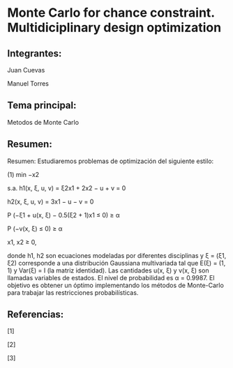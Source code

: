 # Monte Carlo for chance constraint. Multidiciplinary design optimization

## Integrantes:

Juan Cuevas

Manuel Torres

## Tema principal:

Metodos de Monte Carlo

## Resumen:

Resumen: Estudiaremos problemas de optimización del siguiente estilo:

(1) min −x2

s.a. h1(x, ξ, u, v) = ξ2x1 + 2x2 − u + v = 0

h2(x, ξ, u, v) = 3x1 − u − v = 0

P (−ξ1 + u(x, ξ) − 0.5(ξ2 + 1)x1 ≤ 0) ≥ α

P (−v(x, ξ) ≤ 0) ≥ α

x1, x2 ≥ 0,

donde h1, h2 son ecuaciones modeladas por diferentes disciplinas y ξ = (ξ1, ξ2) corresponde a una distribución
Gaussiana multivariada tal que E(ξ) = (1, 1) y Var(ξ) = I (la matriz identidad). Las cantidades u(x, ξ) y v(x, ξ)
son llamadas variables de estados. El nivel de probabilidad es α = 0.9987. El objetivo es obtener un óptimo
implementando los métodos de Monte-Carlo para trabajar las restricciones probabilísticas.
## Referencias:

[1]

[2] 

[3]
